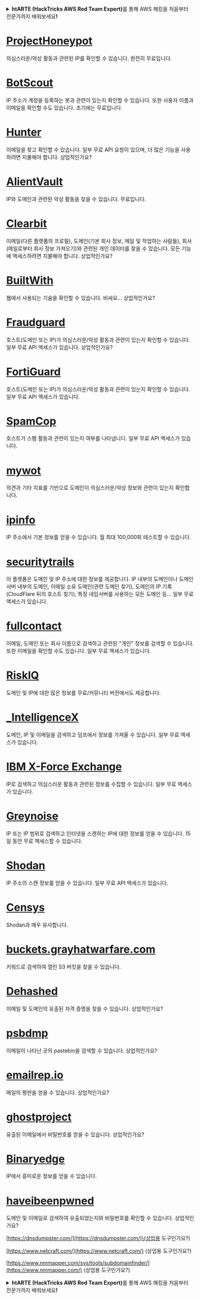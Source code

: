 <details>

<summary><strong>htARTE (HackTricks AWS Red Team Expert)</strong>를 통해 AWS 해킹을 처음부터 전문가까지 배워보세요<strong>!</strong></summary>

HackTricks를 지원하는 다른 방법:

* **회사를 HackTricks에서 광고하거나 HackTricks를 PDF로 다운로드**하려면 [**SUBSCRIPTION PLANS**](https://github.com/sponsors/carlospolop)를 확인하세요!
* [**공식 PEASS & HackTricks 스웨그**](https://peass.creator-spring.com)를 구매하세요.
* [**The PEASS Family**](https://opensea.io/collection/the-peass-family)를 탐색하세요. 독점적인 [**NFTs**](https://opensea.io/collection/the-peass-family) 컬렉션입니다.
* 💬 [**Discord 그룹**](https://discord.gg/hRep4RUj7f) 또는 [**텔레그램 그룹**](https://t.me/peass)에 **참여**하거나 **Twitter** 🐦 [**@hacktricks_live**](https://twitter.com/hacktricks_live)를 **팔로우**하세요.
* **HackTricks**와 **HackTricks Cloud** github 저장소에 PR을 제출하여 여러분의 해킹 기법을 공유하세요.

</details>


# [ProjectHoneypot](https://www.projecthoneypot.org/)

의심스러운/악성 활동과 관련된 IP를 확인할 수 있습니다. 완전히 무료입니다.

# [**BotScout**](http://botscout.com/api.htm)

IP 주소가 계정을 등록하는 봇과 관련이 있는지 확인할 수 있습니다. 또한 사용자 이름과 이메일을 확인할 수도 있습니다. 초기에는 무료입니다.

# [Hunter](https://hunter.io/)

이메일을 찾고 확인할 수 있습니다.
일부 무료 API 요청이 있으며, 더 많은 기능을 사용하려면 지불해야 합니다.
상업적인가요?

# [AlientVault](https://otx.alienvault.com/api)

IP와 도메인과 관련된 악성 활동을 찾을 수 있습니다. 무료입니다.

# [Clearbit](https://dashboard.clearbit.com/)

이메일(다른 플랫폼의 프로필), 도메인(기본 회사 정보, 메일 및 작업하는 사람들), 회사(메일로부터 회사 정보 가져오기)와 관련된 개인 데이터를 찾을 수 있습니다.
모든 기능에 액세스하려면 지불해야 합니다.
상업적인가요?

# [BuiltWith](https://builtwith.com/)

웹에서 사용되는 기술을 확인할 수 있습니다. 비싸요...
상업적인가요?

# [Fraudguard](https://fraudguard.io/)

호스트(도메인 또는 IP)가 의심스러운/악성 활동과 관련이 있는지 확인할 수 있습니다. 일부 무료 API 액세스가 있습니다.
상업적인가요?

# [FortiGuard](https://fortiguard.com/)

호스트(도메인 또는 IP)가 의심스러운/악성 활동과 관련이 있는지 확인할 수 있습니다. 일부 무료 API 액세스가 있습니다.

# [SpamCop](https://www.spamcop.net/)

호스트가 스팸 활동과 관련이 있는지 여부를 나타냅니다. 일부 무료 API 액세스가 있습니다.

# [mywot](https://www.mywot.com/)

의견과 기타 지표를 기반으로 도메인이 의심스러운/악성 정보와 관련이 있는지 확인합니다.

# [ipinfo](https://ipinfo.io/)

IP 주소에서 기본 정보를 얻을 수 있습니다. 월 최대 100,000회 테스트할 수 있습니다.

# [securitytrails](https://securitytrails.com/app/account)

이 플랫폼은 도메인 및 IP 주소에 대한 정보를 제공합니다. IP 내부의 도메인이나 도메인 서버 내부의 도메인, 이메일 소유 도메인(관련 도메인 찾기), 도메인의 IP 기록(CloudFlare 뒤의 호스트 찾기), 특정 네임서버를 사용하는 모든 도메인 등...
일부 무료 액세스가 있습니다.

# [fullcontact](https://www.fullcontact.com/)

이메일, 도메인 또는 회사 이름으로 검색하고 관련된 "개인" 정보를 검색할 수 있습니다. 또한 이메일을 확인할 수도 있습니다. 일부 무료 액세스가 있습니다.

# [RiskIQ](https://www.spiderfoot.net/documentation/)

도메인 및 IP에 대한 많은 정보를 무료/커뮤니티 버전에서도 제공합니다.

# [\_IntelligenceX](https://intelx.io/)

도메인, IP 및 이메일을 검색하고 덤프에서 정보를 가져올 수 있습니다. 일부 무료 액세스가 있습니다.

# [IBM X-Force Exchange](https://exchange.xforce.ibmcloud.com/)

IP로 검색하고 의심스러운 활동과 관련된 정보를 수집할 수 있습니다. 일부 무료 액세스가 있습니다.

# [Greynoise](https://viz.greynoise.io/)

IP 또는 IP 범위로 검색하고 인터넷을 스캔하는 IP에 대한 정보를 얻을 수 있습니다. 15일 동안 무료 액세스할 수 있습니다.

# [Shodan](https://www.shodan.io/)

IP 주소의 스캔 정보를 얻을 수 있습니다. 일부 무료 API 액세스가 있습니다.

# [Censys](https://censys.io/)

Shodan과 매우 유사합니다.

# [buckets.grayhatwarfare.com](https://buckets.grayhatwarfare.com/)

키워드로 검색하여 열린 S3 버킷을 찾을 수 있습니다.

# [Dehashed](https://www.dehashed.com/data)

이메일 및 도메인의 유출된 자격 증명을 찾을 수 있습니다.
상업적인가요?

# [psbdmp](https://psbdmp.ws/)

이메일이 나타난 곳의 pastebin을 검색할 수 있습니다.
상업적인가요?

# [emailrep.io](https://emailrep.io/key)

메일의 평판을 얻을 수 있습니다.
상업적인가요?

# [ghostproject](https://ghostproject.fr/)

유출된 이메일에서 비밀번호를 얻을 수 있습니다.
상업적인가요?

# [Binaryedge](https://www.binaryedge.io/)

IP에서 흥미로운 정보를 얻을 수 있습니다.

# [haveibeenpwned](https://haveibeenpwned.com/)

도메인 및 이메일로 검색하여 유출되었는지와 비밀번호를 확인할 수 있습니다.
상업적인가요?

[https://dnsdumpster.com/](https://dnsdumpster.com/)\(상업용 도구인가요?\)

[https://www.netcraft.com/](https://www.netcraft.com/) \(상업용 도구인가요?\)

[https://www.nmmapper.com/sys/tools/subdomainfinder/](https://www.nmmapper.com/) \(상업용 도구인가요?\)



<details>

<summary><strong>htARTE (HackTricks AWS Red Team Expert)</strong>를 통해 AWS 해킹을 처음부터 전문가까지 배워보세요<strong>!</strong></summary>

HackTricks를 지원하는 다른 방법:

* **회사를 HackTricks에서 광고하거나 HackTricks를 PDF로 다운로드**하려면 [**SUBSCRIPTION PLANS**](https://github.com/sponsors/carlospolop)를 확인하세요!
* [**공식 PEASS & HackTricks 스웨그**](https://peass.creator-spring.com)를 구매하세요.
* [**The PEASS Family**](https://opensea.io/collection/the-peass-family)를 탐색하세요. 독점적인 [**NFTs**](https://opensea.io/collection/the-peass-family) 컬렉션입니다.
* 💬 [**Discord 그룹**](https://discord.gg/hRep4RUj7f) 또는 [**텔레그램 그룹**](https://t.me/peass)에 **참여**하거나 **Twitter** 🐦 [**@hacktricks_live**](https://twitter.com/hacktricks_live)를 **팔로우**하세요.
* **HackTricks**와 **HackTricks Cloud** github 저장소에 PR을 제출하여 여러분의 해킹 기법을 공유하세요.

</details

